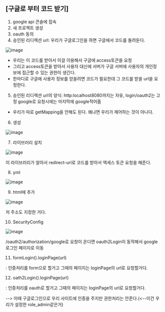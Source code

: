 ## [구글로 부터 코드 받기]

1. google api 콘솔에 접속
2. 새 프로젝트 생성
3. oauth 동의
4. 승인된 리디렉션 url: 우리가 구글로그인을 하면 구글에서 코드를 돌려둔다.

![image](https://user-images.githubusercontent.com/108928206/196852928-66450224-9946-4ce4-88dc-afd2fa7a74e9.png)

- 우리는 이 코드를 받아서 이걸 이용해서 구글에 access토큰을 요청
- 그리고 access토큰을 받아서 사용자 대신에 서버가 구글 서버에 사용자의 개인정보에 접근할 수 있는 권한이 생긴다.
- 한마디로 구글에 사용자 정보를 얻을려면 코드가 필요한데 그 코드를 받을 url을 요청한다.

5. 승인된 리디렉션 url의 양식: http:localhost8080까지는 자유, login/oauth2는 고정 google로 요청시에는 마지막에 google적어줌
  
  - 우리가 따로 getMapping을 안해도 된다. 왜냐면 우리가 제어하는 것이 아니다.

6. 생성

![image](https://user-images.githubusercontent.com/108928206/196853752-e55d057d-2a11-4df6-8c2f-c9cbd693a57e.png)

7. 라이브러리 설치

![image](https://user-images.githubusercontent.com/108928206/196854366-6a4f9b74-a9ca-470f-8a95-574dfdfe2390.png)

이 라이브러리가 알아서 redirect-url로 코드를 받아서 엑세스 토큰 요청을 해준다.

8. yml

![image](https://user-images.githubusercontent.com/108928206/196854834-7e1bd75a-3c9c-429e-b9ba-603823da8733.png)

9. html에 추가

![image](https://user-images.githubusercontent.com/108928206/196855260-839c9321-47bb-4af1-aad9-6f90963ccbc9.png)

저 주소도 지정한 거다.

10. SecurityConfig

![image](https://user-images.githubusercontent.com/108928206/196855757-dcc7f35d-965f-4b46-af28-4664221cbe26.png)

/oauth2/authorization/google로 요청이 온다면 oauth2Login이 동작해서 google로그인 페이지로 이동

11. formLogin().loginPage(url)

: 인증처리를 form으로 할거고 그때의 페이지는 loginPage의 url로 요청할거다.

12. oath2Login().loginPage(url)

: 인증처리를 oauth로 할거고 그때의 페이지는 loginPage의 url로 요청할거다.

--> 이때 구글로그인으로 우리 사이트에 인증을 주지만 권한처리는 안준다.(<--이건 우리가 설정한 role_admin같은거)



